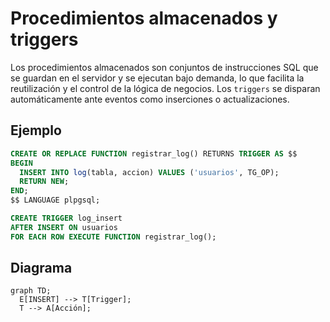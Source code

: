 # Procedimientos almacenados y triggers

Los procedimientos almacenados son conjuntos de instrucciones SQL que se guardan en el servidor y se ejecutan bajo demanda, lo que facilita la reutilización y el control de la lógica de negocios. Los `triggers` se disparan automáticamente ante eventos como inserciones o actualizaciones.

## Ejemplo
```sql
CREATE OR REPLACE FUNCTION registrar_log() RETURNS TRIGGER AS $$
BEGIN
  INSERT INTO log(tabla, accion) VALUES ('usuarios', TG_OP);
  RETURN NEW;
END;
$$ LANGUAGE plpgsql;

CREATE TRIGGER log_insert
AFTER INSERT ON usuarios
FOR EACH ROW EXECUTE FUNCTION registrar_log();
```

## Diagrama
```mermaid
graph TD;
  E[INSERT] --> T[Trigger];
  T --> A[Acción];
```
